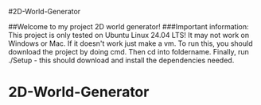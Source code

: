 #2D-World-Generator

##Welcome to my project 2D world generator!
###Important information:
This project is only tested on Ubuntu Linux 24.04 LTS! It may not work 
on Windows or Mac. If it doesn't work just make a vm.
To run this, you should download the project by doing cmd. Then cd into foldername.
Finally, run ./Setup - this should download and install the dependencies needed.

# 2D-World-Generator
